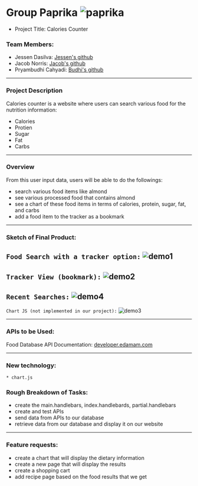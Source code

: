 # Group Paprika ![paprika](https://tse3.mm.bing.net/th?id=OIP.05wWJaolx2HaQp6woQTGMgHaKA&pid=Api&P=0&w=50&h=50)
* Project Title: Calories Counter

### Team Members:
- Jessen Dasilva: [Jessen's github](https://github.com/jessendasilva1)
- Jacob Norris: [Jacob's github](https://github.com/Jacob-2k0)
- Pryambudhi Cahyadi: [Budhi's github](https://github.com/tiger2877)

- - -

### Project Description
Calories counter is a website where users can search various food for the nutrition information: 
* Calories
* Protien
* Sugar
* Fat
* Carbs

- - -

### Overview

From this user input data, users will be able to do the followings:
* search various food items like almond
* see various processed food that contains almond
* see a chart of these food items in terms of calories, protein, sugar, fat, and carbs
* add a food item to the tracker as a bookmark
- - -

### Sketch of Final Product: 
`Food Search with a tracker option:`
![demo1](https://github.com/tiger2877/paprika/blob/master/public/images/demo1.JPG)
---
`Tracker View (bookmark):`
![demo2](https://github.com/tiger2877/paprika/blob/master/public/images/demo5.JPG)
---
`Recent Searches:`
![demo4](https://github.com/tiger2877/paprika/blob/master/public/images/demo3.JPG)
---
`Chart JS (not implemented in our project):`
![demo3](https://github.com/tiger2877/paprika/blob/master/public/images/demo4.jpg)
- - -

### APIs to be Used:
Food Database API Documentation: [developer.edamam.com](https://developer.edamam.com/food-database-api-docs)
    
 - - -  
 ### New technology:
    * chart.js
    
### Rough Breakdown of Tasks:
* create the main.handlebars, index.handlebards, partial.handlebars
* create and test APIs
* send data from APIs to our database
* retrieve data from our database and display it on our website

- - -

### Feature requests:
* create a chart that will display the dietary information
* create a new page that will display the results
* create a shopping cart
* add recipe page based on the food results that we get
